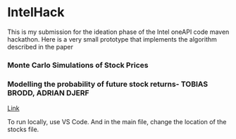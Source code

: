 # IntelHack
This is my submission for the ideation phase of the Intel oneAPI code maven hackathon. Here is a very small prototype that implements the algorithm described in the paper 
### Monte Carlo Simulations of Stock Prices
### Modelling the probability of future stock returns- TOBIAS BRODD, ADRIAN DJERF
[Link](https://www.diva-portal.org/smash/get/diva2:1214365/FULLTEXT01.pdf)

To run locally, use VS Code. And in the main file, change the location of the stocks file.
